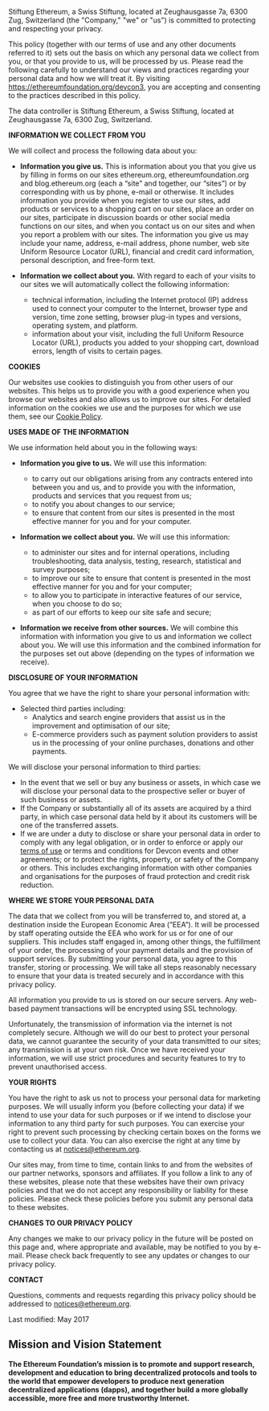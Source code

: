 
Stiftung Ethereum, a Swiss Stiftung, located at Zeughausgasse 7a, 6300 Zug, Switzerland (the "Company," "we" or "us") is committed to protecting and respecting your privacy.

This policy (together with our terms of use and any other documents referred to it) sets out the basis on which any personal data we collect from you, or that you provide to us, will be processed by us. Please read the following carefully to understand our views and practices regarding your personal data and how we will treat it. By visiting https://ethereumfoundation.org/devcon3, you are accepting and consenting to the practices described in this policy.

The data controller is Stiftung Ethereum, a Swiss Stiftung, located at Zeughausgasse 7a, 6300 Zug, Switzerland.

**INFORMATION WE COLLECT FROM YOU**

We will collect and process the following data about you:

+ **Information you give us.** This is information about you that you give us by filling in forms on our sites ethereum.org, ethereumfoundation.org and blog.ethereum.org (each a “site” and together, our “sites”) or by corresponding with us by phone, e-mail or otherwise. It includes information you provide when you register to use our sites, add products or services to a shopping cart on our sites, place an order on our sites, participate in discussion boards or other social media functions on our sites, and when you contact us on our sites and when you report a problem with our sites. The information you give us may include your name, address, e-mail address, phone number, web site Uniform Resource Locator (URL), financial and credit card information, personal description, and free-form text.

+ **Information we collect about you.** With regard to each of your visits to our sites we will automatically collect the following information:
	- technical information, including the Internet protocol (IP) address used to connect your computer to the Internet, browser type and version, time zone setting, browser plug-in types and versions, operating system, and platform.
	- information about your visit, including the full Uniform Resource Locator (URL), products you added to your shopping cart, download errors, length of visits to certain pages.

**COOKIES**

Our websites use cookies to distinguish you from other users of our websites. This helps us to provide you with a good experience when you browse our websites and also allows us to improve our sites. For detailed information on the cookies we use and the purposes for which we use them, see our [Cookie Policy](./cookie-policy "Cookie Policy").

**USES MADE OF THE INFORMATION**

We use information held about you in the following ways:

+ **Information you give to us.** We will use this information:
	- to carry out our obligations arising from any contracts entered into between you and us, and to provide you with the information, products and services that you request from us;
	- to notify you about changes to our service;
	- to ensure that content from our sites is presented in the most effective manner for you and for your computer.

+ **Information we collect about you.** We will use this information:
	- to administer our sites and for internal operations, including troubleshooting, data analysis, testing, research, statistical and survey purposes;
	- to improve our site to ensure that content is presented in the most effective manner for you and for your computer;
	- to allow you to participate in interactive features of our service, when you choose to do so;
	- as part of our efforts to keep our site safe and secure;

+ **Information we receive from other sources.** We will combine this information with information you give to us and information we collect about you. We will use this information and the combined information for the purposes set out above (depending on the types of information we receive).

**DISCLOSURE OF YOUR INFORMATION**

You agree that we have the right to share your personal information with:

+ Selected third parties including:
	- Analytics and search engine providers that assist us in the improvement and optimisation of our site;
	- E-commerce providers such as payment solution providers to assist us in the processing of your online purchases, donations and other payments.

We will disclose your personal information to third parties:

+ In the event that we sell or buy any business or assets, in which case we will disclose your personal data to the prospective seller or buyer of such business or assets.
+ If the Company or substantially all of its assets are acquired by a third party, in which case personal data held by it about its customers will be one of the transferred assets.
+ If we are under a duty to disclose or share your personal data in order to comply with any legal obligation, or in order to enforce or apply our [terms of use](./terms-of-use "Terms of Use") or terms and conditions for Devcon events and other agreements; or to protect the rights, property, or safety of the Company or others. This includes exchanging information with other companies and organisations for the purposes of fraud protection and credit risk reduction.

**WHERE WE STORE YOUR PERSONAL DATA**

The data that we collect from you will be transferred to, and stored at, a destination inside the European Economic Area (”EEA”). It will be processed by staff operating outside the EEA who work for us or for one of our suppliers. This includes staff engaged in, among other things, the fulfillment of your order, the processing of your payment details and the provision of support services. By submitting your personal data, you agree to this transfer, storing or processing. We will take all steps reasonably necessary to ensure that your data is treated securely and in accordance with this privacy policy.

All information you provide to us is stored on our secure servers. Any web-based payment transactions will be encrypted using SSL technology.

Unfortunately, the transmission of information via the internet is not completely secure. Although we will do our best to protect your personal data, we cannot guarantee the security of your data transmitted to our sites; any transmission is at your own risk. Once we have received your information, we will use strict procedures and security features to try to prevent unauthorised access.

**YOUR RIGHTS**

You have the right to ask us not to process your personal data for marketing purposes. We will usually inform you (before collecting your data) if we intend to use your data for such purposes or if we intend to disclose your information to any third party for such purposes. You can exercise your right to prevent such processing by checking certain boxes on the forms we use to collect your data. You can also exercise the right at any time by contacting us at notices@ethereum.org.

Our sites may, from time to time, contain links to and from the websites of our partner networks, sponsors and affiliates. If you follow a link to any of these websites, please note that these websites have their own privacy policies and that we do not accept any responsibility or liability for these policies. Please check these policies before you submit any personal data to these websites.

**CHANGES TO OUR PRIVACY POLICY**

Any changes we make to our privacy policy in the future will be posted on this page and, where appropriate and available, may be notified to you by e-mail. Please check back frequently to see any updates or changes to our privacy policy.

**CONTACT**

Questions, comments and requests regarding this privacy policy should be addressed to notices@ethereum.org.

Last modified: May 2017


## Mission and Vision Statement

**The Ethereum Foundation’s mission is to promote and support research, development and education to bring decentralized protocols and tools to the world that empower developers to produce next generation decentralized applications (dapps), and together build a more globally accessible, more free and more trustworthy Internet.**

